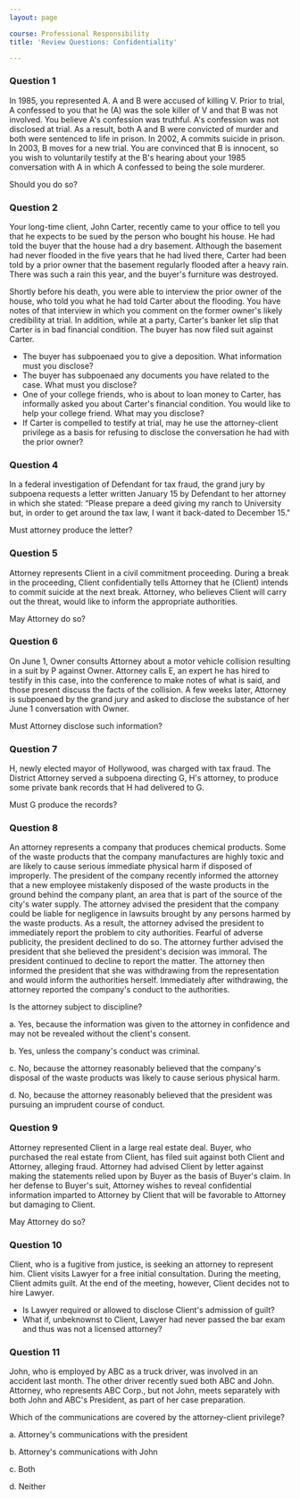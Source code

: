 ```yaml
---
layout: page

course: Professional Responsibility
title: 'Review Questions: Confidentiality'

---
```


### Question 1

In 1985, you represented A. A and B were accused of killing V. Prior to trial, A confessed to you that he (A) was the sole killer of V and that B was not involved. You believe A's confession was truthful. A's confession was not disclosed at trial. As a result, both A and B were convicted of murder and both were sentenced to life in prison. In 2002, A commits suicide in prison. In 2003, B moves for a new trial. You are convinced that B is innocent, so you wish to voluntarily testify at the B's hearing about your 1985 conversation with A in which A confessed to being the sole murderer. 

Should you do so?

### Question 2 

Your long-time client, John Carter, recently came to your office to tell you that he expects to be sued by the person who bought his house. He had told the buyer that the house had a dry basement. Although the basement had never flooded in the five years that he had lived there, Carter had been told by a prior owner that the basement regularly flooded after a heavy rain. There was such a rain this year, and the buyer's furniture was destroyed.

Shortly before his death, you were able to interview the prior owner of the house, who told you what he had told Carter about the flooding. You have notes of that interview in which you comment on the former owner's likely credibility at trial. In addition, while at a party, Carter's banker let slip that Carter is in bad financial condition. The buyer has now filed suit against Carter.

-  The buyer has subpoenaed you to give a deposition. What information must you disclose?
-  The buyer has subpoenaed any documents you have related to the case. What must you disclose?
-  One of your college friends, who is about to loan money to Carter, has informally asked you about Carter's financial condition. You would like to help your college friend. What may you disclose?
-  If Carter is compelled to testify at trial, may he use the attorney-client privilege as a basis for refusing to disclose the conversation he had with the prior owner?

### Question 4

In a federal investigation of Defendant for tax fraud, the grand jury by subpoena requests a letter written January 15 by Defendant to her attorney in which she stated: “Please prepare a deed giving my ranch to University but, in order to get around the tax law, I want it back-dated to December 15."

Must attorney produce the letter?

### Question 5

Attorney represents Client in a civil commitment proceeding. During a break in the proceeding, Client confidentially tells Attorney that he (Client) intends to commit suicide at the next break. Attorney, who believes Client will carry out the threat, would like to inform the appropriate authorities. 

May Attorney do so?

### Question 6

On June 1, Owner consults Attorney about a motor vehicle collision resulting in a suit by P against Owner. Attorney calls E, an expert he has hired to testify in this case, into the conference to make notes of what is said, and those present discuss the facts of the collision. A few weeks later, Attorney is subpoenaed by the grand jury and asked to disclose the substance of her June 1 conversation with Owner. 

Must Attorney disclose such information?

### Question 7

H, newly elected mayor of Hollywood, was charged with tax fraud. The District Attorney served a subpoena directing G, H's attorney, to produce some private bank records that H had delivered to G. 

Must G produce the records?

### Question 8

An attorney represents a company that produces chemical products. Some of the waste products that the company manufactures are highly toxic and are likely to cause serious immediate physical harm if disposed of improperly. The president of the company recently informed the attorney that a new employee mistakenly disposed of the waste products in the ground behind the company plant, an area that is part of the source of the city's water supply. The attorney advised the president that the company could be liable for negligence in lawsuits brought by any persons harmed by the waste products. As a result, the attorney advised the president to immediately report the problem to city authorities. Fearful of adverse publicity, the president declined to do so. The attorney further advised the president that she believed the president's decision was immoral. The president continued to decline to report the matter. The attorney then informed the president that she was withdrawing from the representation and would inform the authorities herself. Immediately after withdrawing, the attorney reported the company's conduct to the authorities. 

Is the attorney subject to discipline?

a. Yes, because the information was given to the attorney in confidence and may not be revealed without the client's consent.

b. Yes, unless the company's conduct was criminal.

c. No, because the attorney reasonably believed that the company's disposal of the waste products was likely to cause serious physical harm.

d. No, because the attorney reasonably believed that the president was pursuing an imprudent course of conduct.

### Question 9

Attorney represented Client in a large real estate deal. Buyer, who purchased the real estate from Client, has filed suit against both Client and Attorney, alleging fraud. Attorney had advised Client by letter against making the statements relied upon by Buyer as the basis of Buyer's claim. In her defense to Buyer's suit, Attorney wishes to reveal confidential information imparted to Attorney by Client that will be favorable to Attorney but damaging to Client. 

May Attorney do so?

### Question 10

Client, who is a fugitive from justice, is seeking an attorney to represent him. Client visits Lawyer for a free initial consultation. During the meeting, Client admits guilt. At the end of the meeting, however, Client decides not to hire Lawyer.

-  Is Lawyer required or allowed to disclose Client's admission of guilt?
-  What if, unbeknownst to Client, Lawyer had never passed the bar exam and thus was not a licensed attorney?

### Question 11

John, who is employed by ABC as a truck driver, was involved in an accident last month. The other driver recently sued both ABC and John. Attorney, who represents ABC Corp., but not John, meets separately with both John and ABC's President, as part of her case preparation. 

Which of the communications are covered by the attorney-client privilege?

a. Attorney's communications with the president

b. Attorney's communications with John

c. Both

d. Neither

